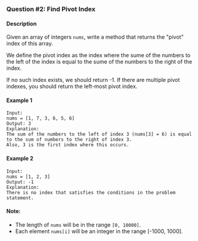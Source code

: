 ### Question #2: Find Pivot Index

#### Description

Given an array of integers `nums`, write a method that returns the "pivot" index of this array.

We define the pivot index as the index where the sume of the numbers to the left of the index is equal to the sume of the numbers to the right of the index.

If no such index exists, we should return -1. If there are multiple pivot indexes, you should return the left-most pivot index.

#### Example 1
````
Input: 
nums = [1, 7, 3, 6, 5, 6]
Output: 3
Explanation: 
The sum of the numbers to the left of index 3 (nums[3] = 6) is equal to the sum of numbers to the right of index 3.
Also, 3 is the first index where this occurs.
````

#### Example 2
````
Input: 
nums = [1, 2, 3]
Output: -1
Explanation: 
There is no index that satisfies the conditions in the problem statement.
````

#### Note: 
- The length of `nums` will be in the range `[0, 10000]`.
- Each element `nums[i]` will be an integer in the range [-1000, 1000].




